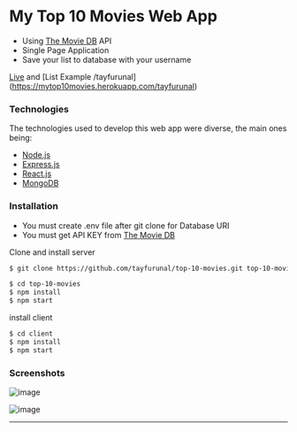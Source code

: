 # My Top 10 Movies Web App

* Using [The Movie DB](https://www.themoviedb.org) API
* Single Page Application
* Save your list to database with your username

[Live](https://mytop10movies.herokuapp.com/tayfurunal) and 
[List Example /tayfurunal] (https://mytop10movies.herokuapp.com/tayfurunal)

### Technologies

The technologies used to develop this web app were diverse, the main ones being:

- [Node.js](https://nodejs.org/en/)
- [Express.js](https://expressjs.com/)
- [React.js](https://reactjs.org/)
- [MongoDB](https://www.mongodb.com/)

### Installation

 - You must create .env file after git clone for Database URI
 - You must get API KEY from [The Movie DB](https://www.themoviedb.org)
 
Clone and install server

```sh
$ git clone https://github.com/tayfurunal/top-10-movies.git top-10-movies

$ cd top-10-movies
$ npm install
$ npm start

```

install client

```sh
$ cd client
$ npm install
$ npm start
```

### Screenshots

![image](https://i.ibb.co/cckyS9L/Screen-Shot-2019-09-24-at-23-00-08.png)

![image](https://i.ibb.co/1nxtyH0/Screen-Shot-2019-09-24-at-23-00-16.png)

---
